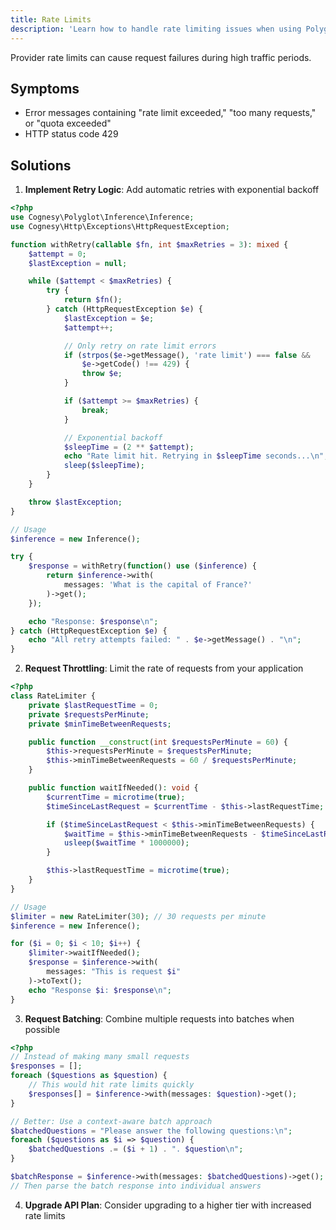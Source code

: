 ```yaml
---
title: Rate Limits
description: 'Learn how to handle rate limiting issues when using Polyglot.'
---
```


Provider rate limits can cause request failures during high traffic periods.

## Symptoms

- Error messages containing "rate limit exceeded," "too many requests," or "quota exceeded"
- HTTP status code 429

## Solutions

1. **Implement Retry Logic**: Add automatic retries with exponential backoff

```php
<?php
use Cognesy\Polyglot\Inference\Inference;
use Cognesy\Http\Exceptions\HttpRequestException;

function withRetry(callable $fn, int $maxRetries = 3): mixed {
    $attempt = 0;
    $lastException = null;

    while ($attempt < $maxRetries) {
        try {
            return $fn();
        } catch (HttpRequestException $e) {
            $lastException = $e;
            $attempt++;

            // Only retry on rate limit errors
            if (strpos($e->getMessage(), 'rate limit') === false &&
                $e->getCode() !== 429) {
                throw $e;
            }

            if ($attempt >= $maxRetries) {
                break;
            }

            // Exponential backoff
            $sleepTime = (2 ** $attempt);
            echo "Rate limit hit. Retrying in $sleepTime seconds...\n";
            sleep($sleepTime);
        }
    }

    throw $lastException;
}

// Usage
$inference = new Inference();

try {
    $response = withRetry(function() use ($inference) {
        return $inference->with(
            messages: 'What is the capital of France?'
        )->get();
    });

    echo "Response: $response\n";
} catch (HttpRequestException $e) {
    echo "All retry attempts failed: " . $e->getMessage() . "\n";
}
```

2. **Request Throttling**: Limit the rate of requests from your application
```php
<?php
class RateLimiter {
    private $lastRequestTime = 0;
    private $requestsPerMinute;
    private $minTimeBetweenRequests;

    public function __construct(int $requestsPerMinute = 60) {
        $this->requestsPerMinute = $requestsPerMinute;
        $this->minTimeBetweenRequests = 60 / $requestsPerMinute;
    }

    public function waitIfNeeded(): void {
        $currentTime = microtime(true);
        $timeSinceLastRequest = $currentTime - $this->lastRequestTime;

        if ($timeSinceLastRequest < $this->minTimeBetweenRequests) {
            $waitTime = $this->minTimeBetweenRequests - $timeSinceLastRequest;
            usleep($waitTime * 1000000);
        }

        $this->lastRequestTime = microtime(true);
    }
}

// Usage
$limiter = new RateLimiter(30); // 30 requests per minute
$inference = new Inference();

for ($i = 0; $i < 10; $i++) {
    $limiter->waitIfNeeded();
    $response = $inference->with(
        messages: "This is request $i"
    )->toText();
    echo "Response $i: $response\n";
}
```

3. **Request Batching**: Combine multiple requests into batches when possible

```php
<?php
// Instead of making many small requests
$responses = [];
foreach ($questions as $question) {
    // This would hit rate limits quickly
    $responses[] = $inference->with(messages: $question)->get();
}

// Better: Use a context-aware batch approach
$batchedQuestions = "Please answer the following questions:\n";
foreach ($questions as $i => $question) {
    $batchedQuestions .= ($i + 1) . ". $question\n";
}

$batchResponse = $inference->with(messages: $batchedQuestions)->get();
// Then parse the batch response into individual answers
```

4. **Upgrade API Plan**: Consider upgrading to a higher tier with increased rate limits
